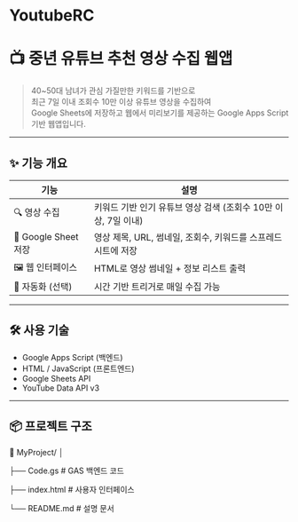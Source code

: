 # YoutubeRC
# 📺 중년 유튜브 추천 영상 수집 웹앱

> 40~50대 남녀가 관심 가질만한 키워드를 기반으로  
> 최근 7일 이내 조회수 10만 이상 유튜브 영상을 수집하여  
> Google Sheets에 저장하고 웹에서 미리보기를 제공하는 Google Apps Script 기반 웹앱입니다.

---

## ✨ 기능 개요

| 기능 | 설명 |
|------|------|
| 🔍 영상 수집 | 키워드 기반 인기 유튜브 영상 검색 (조회수 10만 이상, 7일 이내) |
| 📄 Google Sheet 저장 | 영상 제목, URL, 썸네일, 조회수, 키워드를 스프레드시트에 저장 |
| 🖼 웹 인터페이스 | HTML로 영상 썸네일 + 정보 리스트 출력 |
| 🔁 자동화 (선택) | 시간 기반 트리거로 매일 수집 가능 |

---

## 🛠️ 사용 기술

- Google Apps Script (백엔드)
- HTML / JavaScript (프론트엔드)
- Google Sheets API
- YouTube Data API v3

---

## 📦 프로젝트 구조
📁 MyProject/
│

├── Code.gs # GAS 백엔드 코드

├── index.html # 사용자 인터페이스

└── README.md # 설명 문서

